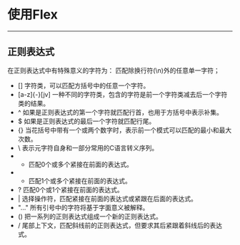 # **使用Flex**
***

<h2 id="1">正则表达式</h2>
在正则表达式中有特殊意义的字符为：
    匹配除换行符(\n)外的任意单一字符；

  * [] 字符类，可以匹配方括号中的任意一个字符。
  * [a-z]{-}[jv] 一种不同的字符类，包含的字符是前一个字符类减去后一个字符类的结果。
  * ^ 如果是正则表达式的第一个字符就匹配行首，也用于方括号中表示补集。
  * $ 如果是正则表达式的最后一个字符就匹配行尾。
  * {} 当花括号中带有一个或两个数字时，表示前一个模式可以匹配的最小和最大次数。
  * \ 表示元字符自身和一部分常用的C语言转义序列。
  * * 匹配0个或多个紧接在前面的表达式。
  * + 匹配1个或多个紧接在前面的表达式。
  * ? 匹配0个或1个紧接在前面的表达式。
  * | 选择操作符，匹配紧接在前面的表达式或紧跟在后面的表达式。
  * "..." 所有引号中的字符将基于字面意义被解释。
  * () 把一系列的正则表达式组成一个新的正则表达式。
  * / 尾部上下文，匹配斜线前的正则表达式，但要求其后紧跟着斜线后的表达式。
